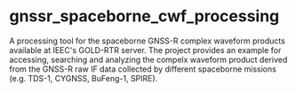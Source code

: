 # gnssr_spaceborne_cwf_processing
A processing tool for the spaceborne GNSS-R complex waveform products available at IEEC's GOLD-RTR server.
The project provides an example for accessing, searching and analyzing the compelx waveform product derived from the GNSS-R raw IF data collected by different spaceborne missions (e.g. TDS-1, CYGNSS, BuFeng-1, SPIRE).
